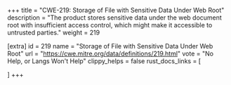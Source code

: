 +++
title = "CWE-219: Storage of File with Sensitive Data Under Web Root"
description	= "The product stores sensitive data under the web document root with insufficient access control, which might make it accessible to untrusted parties."
weight = 219

[extra]
id = 219
name = "Storage of File with Sensitive Data Under Web Root"
url = "https://cwe.mitre.org/data/definitions/219.html"
vote = "No Help, or Langs Won't Help"
clippy_helps = false
rust_docs_links = [
	
]
+++

